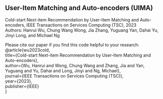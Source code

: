 ## User-Item Matching and Auto-encoders (UIMA)
 
Cold-start Next-item Recommendation by User-Item Matching and Auto-encoders, IEEE Transactions on Services Computing (TSC), 2023  
Authors: Hanrui Wu, Chung Wang Wong, Jia Zhang, Yuguang Yan, Dahai Yu, Jinyi Long, and Michael Ng  

Please cite our paper if you find this code helpful to your research:  
@article{wu2023cold,  
  title={Cold-start Next-item Recommendation by User-Item Matching and Auto-encoders},  
  author={Wu, Hanrui and Wong, Chung Wang and Zhang, Jia and Yan, Yuguang and Yu, Dahai and Long, Jinyi and Ng, Michael},  
  journal={IEEE Transactions on Services Computing (TSC)},    
  year={2023},  
  publisher={IEEE}  
}
